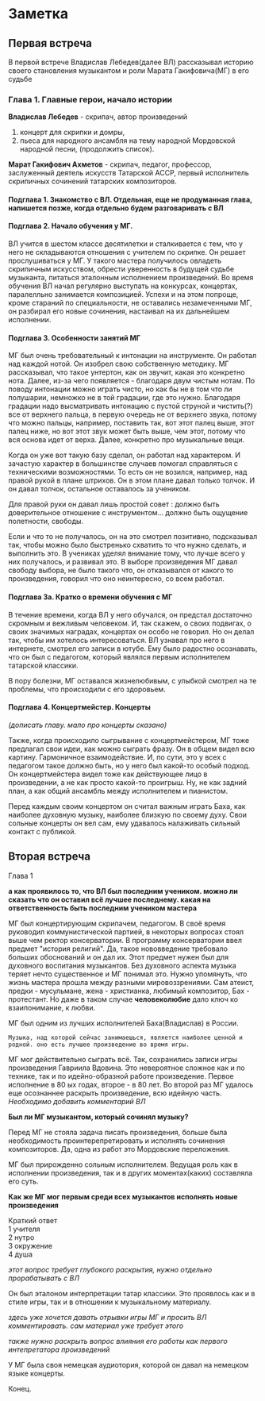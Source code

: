 # Заметка
## Первая встреча
В первой встрече Владислав Лебедев(далее ВЛ) рассказывал историю своего становления музыкантом и роли Марата Гакифовича(МГ) в его судьбе

### Глава 1. Главные герои, начало истории

**Владислав Лебедев** - скрипач, автор произведений  

1) концерт для скрипки и домры,
2) пьеса для народного ансамбля на тему народной Мордовской народной песни, 
(продолжить список). 

**Марат Гакифович Ахметов** - скрипач, педагог, профессор, заслуженный деятель искусств Татарской АССР, первый исполнитель скрипичных сочинений татарских композиторов.


<!-- Источник: https://tatarica.org/ru/razdely/kultura/iskusstvo/muzyka/personalii/ahmetov-marat-gakifovich Онлайн - энциклопедия Tatarica -->
#### Подглава 1. Знакомство с ВЛ. Отдельная, еще не продуманная глава, напишется позже, когда отдельно будем разговаривать с ВЛ
#### Подглава 2. Начало обучения у МГ.

ВЛ учится в шестом классе десятилетки и сталкивается с тем, что у него не складываются отношения с учителем по скрипке. Он решает прослушиваться у МГ. У такого мастера получилось овладеть скрипичным искусством, обрести уверенность в будущей судьбе музыканта, питаться эталонным исполнением произведений. Во время обучения ВЛ начал регулярно выступать на конкурсах, концертах, паралелльно занимается композицией. Успехи и на этом попроще, кроме стараний по специальности, не оставались незамеченными МГ, он разбирал его новые сочинения, настаивал на их дальнейшем исполнении. 

#### Подглава 3. Особенности занятий МГ

МГ был очень требовательный к интонации на инструменте. Он работал над каждой нотой. Он изобрел свою собственную методику. МГ рассказывал, что такое унтертон, как он звучит, какая это конкретно нота. Далее, из-за чего появляется - благодаря двум чистым нотам. По поводу интонации можно играть чисто, но как бы не в том что ли полушарии, немножко не в той градации, где это нужно. Благодаря градации надо высматривать интонацию с пустой струной и чистить(?) все от верхнего пальца, в первую очередь не от верхнего звука, потому что можно пальцы, например, поставить так, вот этот палец выше, этот палец ниже, но вот этот звук может быть выше, чем этот, потому что вся основа идет от верха. Далее, конкретно про музыкальные вещи.

Когда он уже вот такую базу сделал, он работал над характером. И зачастую характер в большинстве случаев помогал справляться с техническими возможностями. То есть он не возился, например, над правой рукой в плане штрихов. Он в этом плане давал только толчок. И он давал толчок, остальное оставалось за учеником.

Для правой руки он давал лишь простой совет : должно быть доверительное отношение с инструментом... должно быть ощущение полетности, свободы.

Если и что то не получалось, он на это смотрел позитивно, подсказывал так, чтобы можно было быстренько схватить то что нужно сделать, и выполнить это. В учениках уделял внимание тому, что лучше всего у них получалось, и развивал это. В выборе произведения МГ давал свободу выбора, не было такого что, он отказывался от какого то произведения, говорил что оно неинтересно, со всем работал. 
#### Подглава 3а. Кратко о времени обучения с МГ

В течение времени, когда ВЛ у него обучался, он предстал достаточно скромным и вежливым человеком. И, так скажем, о своих подвигах, о своих значимых наградах, концертах он особо не говорил. Но он делал так, чтобы им хотелось интересоваться. ВЛ узнавал про него в интернете, смотрел его записи в ютубе. Ему было радостно осознавать, что он был с педагогом, который являлся первым исполнителем татарской классики.

В пору болезни, МГ оставался жизнелюбивым, с улыбкой смотрел на те проблемы, что происходили с его здоровьем.

#### Подглава 4. Концертмейстер. Концерты
*(дописать главу. мало про концерты сказано)*

Также, когда происходило сыгрывание с концертмейстером, МГ тоже предлагал свои идеи, как можно сыграть фразу. Он в общем видел всю картину. Гармоничное взаимодействие. И, по сути, это у всех с педагогом такое должно быть, но у него был какой-то особый подход. Он концертмейстера видел тоже как действующее лицо в произведении, а не как просто какой-то проигрыш. Ну, не как задний план, а как общий ансамбль между исполнителем и пианистом.

Перед каждым своим концертом он считал важным играть Баха, как наиболее духовную музыку, наиболее близкую по своему духу. 
Свои сольные концерты он вел сам, ему удавалось налаживать сильный контакт с публикой. 

## Вторая встреча

Глава 1  

**а как проявилось то, что ВЛ был последним учеником. можно ли сказать что он оставил всё лучшее последнему. какая на ответственность быть последним учеником мастера**

МГ был концертирующим скрипачем, педагогом. В своё время руководил коммунистической партией, в некоторых вопросах стоял выше чем ректор консерватории. В программу консерватории ввел предмет "история религий". Да, такое нововведение требовало больших обоснований и он дал их. Этот предмет нужен был для духовного воспитания музыкантов. Без духовного аспекта музыка теряет нечто существенное и МГ понимал это.
Нужно упомянуть, что жизнь мастера прошла между разными мировоззрениями. Сам атеист, предки - мусульмане, жена - христианка, любимый композитор, Бах - протестант. Но даже в таком случае **человеколюбие** дало ключ ко взаипонимание, к любви. 

МГ был одним из лучших исполнителей Баха(Владислав) в России.

```
Музыка, над которой сейчас занимаешься, является наиболее ценной и родной. оно есть лучшее произведение во время игры.
```

МГ мог действительно сыграть  всё. Так, сохранились записи игры произведения Гавриила Вдовина. Это невероятное сложное как и по технике, так и по идейно-образной работе произведение. Первое исполнение в 80 ых годах, второе - в 80 лет. Во второй раз МГ удалось еще осознаннее раскрыть произведение, всю идейную часть.
*Необходимо добавить комментарий ВЛ*

**Был ли МГ музыкантом, который сочинял музыку?**

Перед МГ не стояла задача писать произведения, больше была необходимость проинтерепретировать и исполнять сочинения композиторов. Да, одна из работ это Мордовские переложения.

МГ был прирожденно сольным исполнителем. Ведущая роль как в исполнении произведения, так и в других моментах(каких) составляла его суть.

**Как же МГ мог первым среди всех музыкантов исполнять новые произведения**

Краткий ответ  
1 учителя  
2 нутро  
3 окружение  
4 душа  

*этот вопрос требует глубокого раскрытия, нужно отдельно прорабатывать с ВЛ*

Он был эталоном интерпретации татар классики. Это проявлось как и в стиле игры, так и в отношении к музыкальному материалу.

*здесь уже хочется давать отрывки игры МГ и просить ВЛ комментировать. сам материал уже требует этого*

*также нужно раскрыть вопрос влияния его работы как первого интепретатора произведений*

У МГ была своя немецкая аудиотория, которой он давал на немецком языке концерты.

Конец.


<!-- 
# Запись первой встреча. Транскрибирование
Спикер 1: Если полная история, то мне просто не повезло с учителем, но это вообще писать не надо. Что не повезло? С учителем. И поэтому я к нему перевелся, но надо как-то грамотно это все делать.

Спикер 2: Ну, смотри, ты просто говоришь, что не повезло, а дальше ты можешь описать то, что с ним произошло, с Маратом Гакифовичим. Или это как-то так странно развивается? Это странно, потому что это не надо вообще. Ладно, ну это да, к нему особо не имеет отношения.

Спикер 2: Ну, смотри, вот... Давай как бы в обратном порядке тогда. Когда он последний раз у тебя вел занятия?


---

$$
Здесь * начинается 
$$

---
Спикер 1: То есть, понятное дело, что он... Последний раз, я помню, у нас было занятие у него в квартире. Несмотря на... Это уже было время тогда, когда он... Его не было очень давно в консерватории. Но еще предвещалось, что он будет работать. Дальше, что он выздоровеет. И я к нему ходил на специальность домой. И как-то я пришел к нему на специальность домой. Я ему показывал сицилианское престо из соната. Но это уже ладно. Он мне начал показывать правильные штрихи, аппликатуру, всё, и в этот момент его начало очень сильно трясти. Вот, я у него аккуратненько инструмент взял. Он у него ещё карандашик был, он записывал аппликатуру, тихонечко взял. Побежал сразу к его жене, говорил, помогите, пожалуйста, с тем, что происходит. Вот, вызвали скорую, позвонили его внуку. Вот. По видеосвязи. И, в общем, мы его положили на кровать. Вот. **Он, конечно, ко всему это с улыбкой относился.** Он человек был достаточно веселый. Но что бы ни происходило, он это так мотивировал, что все хорошо. Поэтому это была моя последняя специальность. И вот, несмотря на все вот эти проблемы со здоровьем, он всегда был в здравом уме. И потом был еще один урок. Когда он уже не являлся моим педагогом по специальности, я к нему просто пришёл, поиграл. И тогда он прям со мной очень хорошо так позанимался, прям так это... как в консерватории. Ну, по сути, вот два вот таких вот последних. 

Ладно, я всё-таки придумал, что можно сказать. Просто мне предложили прослушиваться к нему десятилетку. Вот. А ты как давно был? Это был... Ну, пишешь в шестой класс. В шестой класс? Ну ладно, потом разберемся. Потому что я так-то в пятом классе поступил, но это ладно. Ладно, пишешь в шестой класс. Он меня очень поддержал, сказал, что у меня очень хорошие музыкальные данные, то, что у меня абсолютный слух. **Он сказал, что я могу стать успешным и таким крепким скрипачом, что у меня есть перспектива**, и он хочет взять меня в класс к себе. Это у вас в течение одного разговора было, да? Ну я ему прослушался где-то час по времени. А, целый час? Да. То есть я ему целую программу играл, это был Бах концерт для минорной, вторая, третья часть. И кабалевскую импровизацию. Но произведение уже потом. Я ему просто прослушался. Вот. Потом я ему прослушался еще два раза летом. Он со мной занимался. И он занимался тщательно над каждой нотой. меня поддерживая. Если что-то не получалось, он на это очень позитивно смотрел, и он мне всегда так подсказывал, чтобы я мог быстренько схватить то, что он мне хочет донести, и выполнить его наставления. Занимался он по два-три часа именно на консультациях. Это очень долго. Вот. Он меня очень сильно поддержал в... конкретном случае уже не будем говорить, просто он меня поддержал, как бы, в трудный момент в жизни и дал вообще поверить в то, что я могу стать скрипачем. Я всё для этого делал. Начал выступать в конкурсах, на концертах. Вот. И так оно всё продолжалось. До 10 класса. Конкурсы, концерты. Потом он очень... То, что я композицией занимался, он очень так это уважал. Вот. Я ему приносил произведения, он только был за, чтобы я их исполнял. Он... Это... Не просто говорит о каком хорошем произведении, он обязательно это произведение анализировал, рассматривал, что это, о чем это. И вот никогда не было такого. Я не понял то, что это произведение, давай не будем играть, не понял. Он всегда во всем поддерживал, и при этом говорил наставления, которые делали тебя только лучше. Обычно какой вот подход делают? Обычно смотрим на то, что хуже всего получается, и работают над этим. Вот. А он высматривал в музыкантах, в скрипачах то, что у них лучше получалось, и он внушал веру в то, что они могут играть. Вот. Потому что я же с ним столкнулся в тот момент, когда, ну, мне нужна была моральная, психологическая помощь, скажем. Ну, прям, много этого не надо делать, так просто поддержал меня. Правильно. Вот. 

И... Конкретно про его методику занятий теперь. Потому что это все такое общее. Он был очень требовательным к качественным вещам. **Он был очень требовательный к интонации на инструменте.** Он работал над каждой нотой. Он изобрел свою собственную методику. Он мне рассказывал, что такое унтертон, как он звучит, какая это конкретно нота. из-за чего он появляется, благодаря двум чистым нотам. По поводу интонации можно играть чисто, но как бы не в том, не в том что ли полушарии, немножко не в той градации, где это нужно. Благодаря градации надо высматривать интонацию с пустой вторной. и чистить все от верхнего пальца, в первую очередь не от верхнего звука, потому что можно пальцы, например, поставить так, вот этот палец выше, этот палец ниже, но вот этот звук может быть выше, чем этот, потому что вся основа идет отверх. Далее, конкретно про музыкальные вещи. Когда он уже вот такую базу тебе делал, он уже работал над характером. И зачастую характер в большинстве случаев помогал справляться с техническими возможностями. То есть он не возился, например, над правой рукой в плане штрихов. Он в этом плане давал только толчок. И он давал толчок, и ты уже сам додумываешь, как дальше. И я считаю, что это достаточно правильный подход. 

Конкретно про правую руку напиши обязательно. Вот только я от него единственное слышал слова, как... Как доверительное отношение. Надо доверять инструменту. Ну, доверительное отношение вообще. Ощущение доверительное. Вот ощущение вообще напиши. Ну, это ощущение к инструменту, да? Да. Чтобы чувствовалась свобода, легкость, полетность.

Также, когда мы сыгрывали с концертмейстером, тоже концертмейстеру предлагал свои какие-то идеи, как можно сыграть фразу. Он обще видел всю картину. Ну, просто взаимодействие с концертмейстером. Взаимодействие с концертмейстером. И, по сути, это у всех с педагогом такое должно быть, но у него был какой-то особый подход. Он концертмейстера видел тоже как действующее лицо в произведении, а не как просто какой-то проигрыш. Ну, не как задний план, а как общий ансамбль между исполнителем и пианистом. Приходя к нему на специальности, я всегда видел его со скрипкой. Он никогда со скрипкой не расставался. Он регулярно на ней занимался. И его верный пианист Виталий Юрьевич Сидоркин. Напиши его. Виталий Юрьевич Сидоркин. Он живой еще? Он живой? Да. Виталий Ильич Сидоркин, под конец жизни МГ, у них был свой ансамбль. Они давали вместе концерты в Саранске, в Казани здесь. В малом зале консерватории, в органном зале консерватории. Но это мы еще уточним. Музыка разных национальностей. Русская музыка, мордовская музыка. В общем, музыка народов. Татарская классика в особенности. И обязательно перед каждым концертом он играл произведение Баха. Перед каждым? Да. Ну, практически, напиши. Стоп, еще раз, это в каком виде? Это типа перед концертом? Это как прелюдия к концерту. Бах. Он сольный, без фортепиано. И при том, что он давал концерты, Он всегда... он был самим ведущим этого концерта. Он абсолютно не боялся поговорить на сцене, своими словами всего сказывать, не просто по тексту. Личный взгляд, так вот говорить. Как-то очень сильный контакт с публикой. Очень сильный контакт с публикой.


Спикер 2: А ты на его концертах, наверное, не был, да? На его концертах?

Спикер 1: Был. Я был на его последнем концерте. Народу было очень много, весь зал был. Весь зал собрался. Он всегда набирал залы. Большое количество людей приходило.

Спикер 2: А это тоже примерно когда было? Это 19-й год.

Спикер 1: Он и дальше хотел давать концерты, но в связи с обстоятельствами не получилось. Ну и главное, напиши. **Я всегда приходил на специальности с большим рвением и удовольствием узнать что-то новое.** Это ты про себя? Про себя, да. За все эти три с половиной года он никогда не крикнул на меня, ну, то есть как-то не обидел как-то плохим словом. И при этом он давал мне очень много знаний, несмотря на то, что, грубо говоря, он меня не натаскивал. Обычно же, когда так относятся, наоборот, ученик расслабляется. А он мог тебя не ругать, поддерживать, и при этом ученик продолжал заниматься только больше и больше.

Спикер 1: Это бесконечно, конечно, можно говорить. Конкретно по его биографии ты можешь в интернете очень много всего есть. Графические данные. Мне бы, конечно, его книжку взять. В консерваторе вам книжки не дают, просто я сейчас эту книжку не смог найти особо. Книжку я посмотрю. Она, по-моему, платная там. Книжка вот эта. В консерваторе? Да, она покупанная. Насколько я знаю, там экземпляры уже потрачены. Ну, я посмотрю. Он у нас есть, но мне надо подробнее посмотреть. Хорошо. Что-то еще? Ну, там, наверное, и сыгранные произведения у него тоже будут, да? У него все абсолютно там есть. Все произведения, все года, у него целая хронологическая таблица всех концертов. Короче, там абсолютно все. А тут конкретно про мою специальность.

Спикер 2: А вот у него же еще брат был.

Спикер 1: Талгат Ахметов, да. А ты его застал? Я его вживую никогда не видел, но я был на прощание.

Его.

Спикер 1: Он некоторое время дирижировал оперным театром. Они вместе исполняли концерты за границей даже. Но это всё в книжке будет есть. У них куча записей архивных, где они в БКЗ играют. То есть Талгат, он как и пианист профессиональный, и дирижер. У него две специальности.

Спикер 2: Вопрос, а он Марату Гакифович сказал что-нибудь во время прощания? У него речь была или как такого речи не произошло? Или ты не помнишь?

Спикер 1: Мы же с ним тогда не созванивались. И он... Он внезапно... У него как бы какие-то улучшения были, а потом внезапно он слег. Вот так вот неделя была в больнице и все. То есть он там подпись не мог поставить. Говорит даже вообще нет. Брр, куда там?

Спикер 2: Ну, наверное, странно спрашивать про любые моего произведения, потому что, ну, как бы... Напиши, он пропагандист татарской классики.

Спикер 1: Обязательно.

Спикер 3: Угу.

Спикер 1: Пропагандист татарской классики, вон. И на одном из интервью его спросили, ваш любимый композитор. Естественно, он сказал, что нельзя сравнивать одно время с другим. Это разные люди. Но его предпочтение к Баху. Как раз у него и сольные концерты есть, где он только Баха исполнял. Конкретно сонаты и партиты. Вот, сонаты и партиты напиши. А так, если нашим современным языком, то он не ломанул любую музыку. Любую. Любую испанскую. Вплоть до авангарда. Еще конкретно про меня напиши. В течение времени, когда я у него обучался, он достаточно скромный и вежливый человек. И, так скажем, о своих подвигах, о своих значимых наградах, концертах он особо не говорил. Но он делал так... Ну, ты конспектируешь просто, да? Да. Но он делал так, чтобы я хотел интересоваться им, я узнавал про него информацию в интернете, я смотрел его записи в ютубе, я слежу за его этим ютуб-каналом, ну, страничкой архивной. Вот. И с каждым разом что-то новое находил, и мне так настолько было интересно. Очень приятно, что я был педагогом, который был первым исполнителем татарской классики, участвовал на всероссийском конкурсе. Ну, как бы такое значение, скрипач. В общем, в этом смысл.

Спикер 2: Так... Вот сейчас будет, конечно, немного сложный момент, потому что сейчас бы мне понять... Ну вот ты говоришь, что в биографии много чего написано. Да. Сейчас, в частности, было бы хорошо понять про места, которые вот ему нравились и которые очень, ну, не знаю, раскрывали бы его.

Спикер 1: В Казани, желательно. Именно в Казани. То есть там, не знаю... Это достаточно, да, сложный вопрос. Может какие-то... Ну ладно, больница это немного странный пример в плане того, что... Может где-то у него ребенок родился или вот таких вещей. Ну это... Нет, там не указываются места, где бы он нравился. Да-да. То есть это додумать надо. Ну, знаешь, он в любое место просто мог это облюбовать, сказать, что это было прекрасное место. Да. Он такой... Напиши, это такой человек, который во всем видел красоту. В жизненном плане. Как-то получится, давай. Вот этот жизненный план он пристроил к своей работе. И то же самое, даже когда у него были студенты слабого уровня или немножко недотягивающие, он в них видел вот то, что может их продвинуть, что может им внушить веру, и благодаря тому, что они лучше всего могли Исполнить на инструменте. Благодаря этому он их продвигал. Вот. В частности, со мной то же самое произошло. Можно сказать так. Я тебе сегодня пришлю, ты посмотри интервью «Возвращение к встрече». Там он очень многое рассказывает. Ну я один раз посмотрел. Это где он еще достаточно молодой, да? Ну 60 лет ему. Посмотри еще раз, там много чего говорит. «Возвращение к встрече». Немножко про жену расскажу. А сколько времени есть у меня скоро? Сколько у тебя есть времени, столько у меня. Минут 15 еще. Хорошо.

Спикер 2: Мы еще заберемся?

Спикер 1: Это же долгий процесс. Да. Про его жену. Лариса Владимировна Бражник. Лариса Владимировна Бражник. Бражник. доктор искусствоведения, теоретик в консерватории. Много выпустила пособий теоретических, музыкальных, много видеотеоретических дисциплин. Вот, в какой-то степени продвигатель, ну, скажем, своего мужа. Она его во всем поддерживала, она была для него вдохновением. точкой опоры в жизни. Вот. Ну, в общем, источник вдохновения, как и в любых нормальных семьях. Она про него как раз и написала книгу. Она... Там, понятно, много кто был взаимодействен. В частности, заведующий кафедрой консерватории Шамиль Монасыйпов. Его ученик, который в консерватории тоже работает, Марат Зарипов. Вот. Но там в книге все будут указаны. В общем, имейте в виду, что вот она написала про него книгу. И она ее и выпустила в консерваторию.

Спикер 3: Вот.

Спикер 1: Так что... Тоже она заведовала кафедрой какое-то время. А какой кафедры получается? Ну, теоретическая сейчас... Кафедра... Ну, напиши теоретических предметов, там потом разберемся, как правильно. Потому что теоретические предметы, это имеется в виду как общее развитие для музыканта. То есть сольфеджио, музыкальная литература, там гармония. То есть каждый музыкант это все должен знать. Несмотря на то, что ты сам скрипач, гитарист, пианист. Это ты все должен знать. Потому что эти знания, они тебе только включат в специальности. А лучше кругозор расширяется. Ну и напиши, давай напоследок напишем. Он оставил большое наследие. Какое именно? Сейчас скажу. Большое наследие в качестве архивных записей, видеозаписей, аудиозаписей, ну это понятно. У него сайт есть? Есть в ютубе, да. Нет, именно сайта? Сайта нет. Но очень много есть сайтов компаний, которые выпускают про него биографии и по сей день. Каждый день что-то новое придумывается. И даже есть татарская википедия. Ну это да, да, это я знаю. Естественно, в плане его самой основной работы он оставил большое количество своих учеников, которые работают солистами, оркестрантами, педагогами, организаторами. В общем, весь земной шар располонил своими учениками. Вот он. Ну и первый исполнитель татарских произведений. Один из первых педагогов Казанской консерватории. Всё хорошо. Наверное, на сегодня всё? Да. Спасибо. Давай. -->